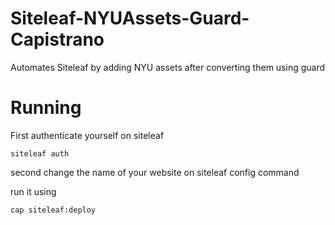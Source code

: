 # Siteleaf-NYUAssets-Guard-Capistrano
Automates Siteleaf by adding NYU assets after converting them using guard

# Running

First authenticate yourself on siteleaf

	siteleaf auth

second change the name of your website on siteleaf config <name> command

run it using

	cap siteleaf:deploy
